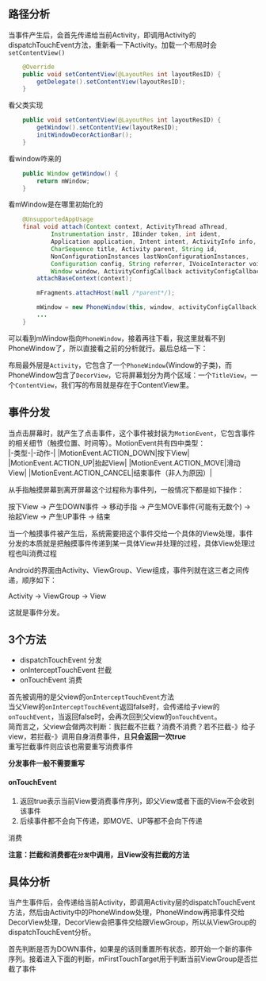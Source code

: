 ## 路径分析
当事件产生后，会首先传递给当前Activity，即调用Activity的dispatchTouchEvent方法，重新看一下Activity。加载一个布局时会`setContentView()`
```java
    @Override
    public void setContentView(@LayoutRes int layoutResID) {
        getDelegate().setContentView(layoutResID);
    }
```

看父类实现
```java
    public void setContentView(@LayoutRes int layoutResID) {
        getWindow().setContentView(layoutResID);
        initWindowDecorActionBar();
    }
```

看window咋来的
```java
    public Window getWindow() {
        return mWindow;
    }
```

看mWindow是在哪里初始化的
```java
    @UnsupportedAppUsage
    final void attach(Context context, ActivityThread aThread,
            Instrumentation instr, IBinder token, int ident,
            Application application, Intent intent, ActivityInfo info,
            CharSequence title, Activity parent, String id,
            NonConfigurationInstances lastNonConfigurationInstances,
            Configuration config, String referrer, IVoiceInteractor voiceInteractor,
            Window window, ActivityConfigCallback activityConfigCallback, IBinder assistToken) {
        attachBaseContext(context);

        mFragments.attachHost(null /*parent*/);

        mWindow = new PhoneWindow(this, window, activityConfigCallback);
        ...
    }
```

可以看到mWindow指向`PhoneWindow`，接着再往下看，我这里就看不到PhoneWindow了，所以直接看之前的分析就行。最后总结一下：

布局最外层是`Activity`，它包含了一个`PhoneWindow`(Window的子类)，而PhoneWindow包含了`DecorView`，它将屏幕划分为两个区域：一个`TitleView`，一个`ContentView`，我们写的布局就是存在于ContentView里。

## 事件分发
当点击屏幕时，就产生了点击事件，这个事件被封装为`MotionEvent`，它包含事件的相关细节（触摸位置、时间等）。MotionEvent共有四中类型：  
|-类型-|-动作-|
|MotionEvent.ACTION_DOWN|按下View|
|MotionEvent.ACTION_UP|抬起View|
|MotionEvent.ACTION_MOVE|滑动View|
|MotionEvent.ACTION_CANCEL|结束事件（非人为原因）|

从手指触摸屏幕到离开屏幕这个过程称为事件列，一般情况下都是如下操作：

按下View -> 产生DOWN事件 -> 移动手指 -> 产生MOVE事件(可能有无数个) -> 抬起View -> 产生UP事件 -> 结束

当一个触摸事件被产生后，系统需要把这个事件交给一个具体的View处理，事件分发的本质就是把触摸事件传递到某一具体View并处理的过程，具体View处理过程也叫消费过程

Android的界面由Activity、ViewGroup、View组成，事件列就在这三者之间传递，顺序如下：

Activity -> ViewGroup -> View

这就是事件分发。

## 3个方法
- dispatchTouchEvent  分发
- onInterceptTouchEvent  拦截
- onTouchEvent  消费

首先被调用的是父view的`onInterceptTouchEvent`方法  
当父View的`onInterceptTouchEvent`返回false时，会传递给子view的`onTouchEvent`，当返回false时，会再次回到父view的`onTouchEvent`。  
简而言之，父view会做两次判断：我拦截不拦截？消费不消费？若不拦截-》给子view，若拦截-》调用自身消费事件，且**只会返回一次true**  
重写拦截事件则应该也需要重写消费事件

**分发事件一般不需要重写**

#### onTouchEvent
1. 返回true表示当前View要消费事件序列，即父View或者下面的View不会收到该事件
2. 后续事件都不会向下传递，即MOVE、UP等都不会向下传递

消费

**注意：拦截和消费都在`分发`中调用，且View没有拦截的方法**
## 具体分析
当产生事件后，会传递给当前Activity，即调用Activity层的dispatchTouchEvent方法，然后由Activity中的PhoneWindow处理，PhoneWindow再把事件交给DecorView处理，DecorView会把事件交给跟ViewGroup，所以从ViewGroup的dispatchTouchEvent分析。

首先判断是否为DOWN事件，如果是的话则重置所有状态，即开始一个新的事件序列。接着进入下面的判断，mFirstTouchTarget用于判断当前ViewGroup是否拦截了事件
